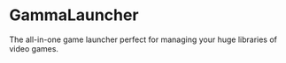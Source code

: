 # GammaLauncher
The all-in-one game launcher perfect for managing your huge libraries of video games.
